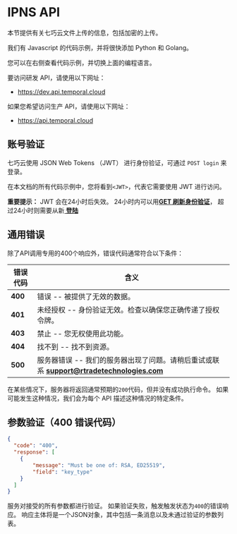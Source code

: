 # IPNS API

本节提供有关七巧云文件上传的信息，包括加密的上传。

我们有 Javascript 的代码示例，并将很快添加 Python 和 Golang。

您可以在右侧查看代码示例，并切换上面的编程语言。

要访问研发 API，请使用以下网址：

* https://dev.api.temporal.cloud

如果您希望访问生产 API，请使用以下网址：

* https://api.temporal.cloud

## 账号验证

七巧云使用 JSON Web Tokens （JWT） 进行身份验证，可通过 `POST login`  来登录。

在本文档的所有代码示例中，您将看到`<JWT>`，代表它需要使用 JWT 进行访问。

<aside class="success">
<b>重要提示：</b>
  JWT 会在24小时后失效。
  24小时内可以用<b><a href="/account.html#get-refreshed-auth-token">GET 刷新身份验证</a></b>，
  超过24小时则需要从新<b><a href="/account.html#post-login"> 登陆</a></b>
</aside>

## 通用错误

除了API调用专用的400个响应外，错误代码通常符合以下条件：

错误代码      |  含义
---------- | -------
<b> 400 </b> |错误 -- 被提供了无效的数据。
<b> 401 </b> |未经授权 -- 身份验证无效。检查以确保您正确传递了授权令牌。
<b> 403 </b> |禁止 -- 您无权使用此功能。
<b> 404 </b> |找不到 -- 找不到资源。
<b> 500 </b> |服务器错误 -- 我们的服务器出现了问题。请稍后重试或联系 <b>support@rtradetechnologies.com</b>

在某些情况下，服务器将返回通常预期的`200`代码，但并没有成功执行命令。
如果可能发生这种情况，我们会为每个 API 描述这种情况的特定条件。

## 参数验证（400 错误代码）

```json
{
  "code": "400",
  "response": [
    {
        "message": "Must be one of: RSA, ED25519",
        "field": "key_type"
    }
  ]
}
```

服务对接受的所有参数都进行验证。 如果验证失败，触发触发状态为`400`的错误响应。 响应主体将是一个JSON对象，其中包括一条消息以及未通过验证的参数列表。
